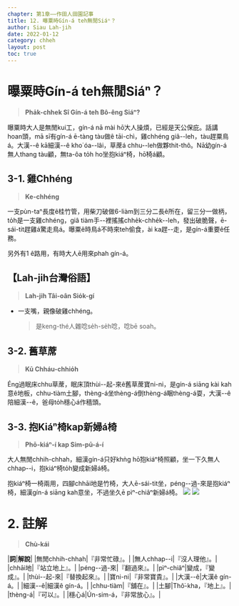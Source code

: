 ```yaml
---
chapter: 第1章——作田人田園記事
title: 12. 曝粟時Gín-á teh無閒Siáⁿ？
author: Siau Lah-jih
date: 2022-01-12
category: chheh
layout: post
toc: true
---
```


# 曝粟時Gín-á teh無閒Siáⁿ？
> **Pha̍k-chhek Sî Gín-á teh Bô-êng Siáⁿ?**

曝粟時大人是無閒kui工，gín-á nā mài hō͘大人操煩，已經是天公保庇。話講hoan頭，mā sī有gín-á ē-tàng tàu做ê tāi-chì，雞chhéng giâ--leh，tàu趕粟鳥á。大漢--ê kā細漢--ê kho͘ óa--lâi，草蓆á chhu--leh做夥thit-thô。Nā幼gín-á無人thang tàu顧，無ta-ôa to̍h ho͘坐抱kiáⁿ椅，hō͘椅á顧。

## 3-1. 雞Chhéng
> **Ke-chhéng**

一支pùn-taⁿ長度ê桂竹管，用柴刀破做6-liàm到三分二長ê所在，留三分一做柄，to̍h是一支雞chhéng，giâ tiàm手--裡搖搖chhe̍k-chhe̍k--leh，發出破脆聲，ē-sái-tit趕雞á驚走鳥á。曝粟ê時鳥á不時來teh偷食，ài ka趕--走，是gín-á重要ê任務。

另外有1 ê路用，有時大人ē用來phah gín-á。

## 【Lah-jih台灣俗語】
>**Lah-jih Tâi-oân Sio̍k-gí**

- 一支嘴，親像破雞chhéng。
   > 是keng-thé人雜唸se̍h-se̍h唸，唸bē soah。

## 3-2. 舊草蓆
> **Kū Chháu-chhio̍h**

Éng過眠床chhu草蓆，眠床頂thùi--起-來ê舊草蓆寶ni-ni，是gín-á siāng kài kah意ê地板，chhu-tiàm土腳，thèng-á坐thèng-á倒thèng-á睏thèng-á耍，大漢--ê陪細漢--ê，爸母to̍h穩心á作穡頭。

## 3-3. 抱Kiáⁿ椅kap新婦á椅
> **Phō-kiáⁿ-í kap Sim-pū-á-í**

大人無閒chhih-chhah，細漢gín-á只好khǹg hō͘抱kiáⁿ椅照顧，坐一下久無人chhap--i，抱kiáⁿ椅to̍h變成新婦á椅。

抱kiáⁿ椅一椅兩用，四腳chhāi地是竹椅，大人ē-sái-tit坐，péng--過-來是抱kiáⁿ椅，細漢gín-á siāng kah意坐，不過坐久ē pìⁿ-chiâⁿ新婦á椅。
![](../too5/04/4-14-1.抱囝椅.jpg)
![](../too5/04/4-14-2.抱囝椅.jpg)

# 2. 註解
> **Chù-kái**

|**詞**|**解說**|
|無閒chhih-chhah|『非常忙碌』。|
|無人chhap--i|『沒人理他』。|
|chhāi地|『站立地上』。|
|péng--過-來|『翻過來』。|
|pìⁿ-chiâⁿ|變成，『變成』。|
|thùi--起-來|『替換起來』。|
|寶ni-ni|『非常寶貴』。|
|大漢--ê|大漢ê gín-á。|
|細漢--ê|細漢ê gín-á。|
|chhu-tiàm|『舖在』。|
|土腳|Thô͘-kha，『地上』。|
|thèng-á|『可以』。|
|穩心á|Ún-sim-á，『非常放心』。|
